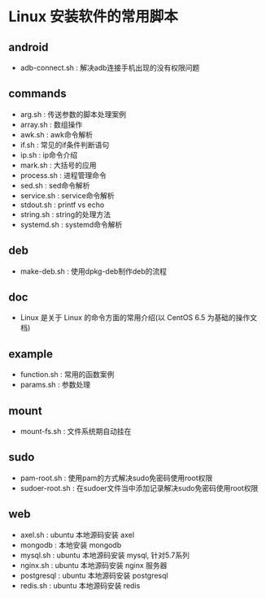 # Linux 安装软件的常用脚本

## android

- adb-connect.sh : 解决adb连接手机出现的没有权限问题

## commands

- arg.sh : 传送参数的脚本处理案例
- array.sh : 数组操作
- awk.sh : awk命令解析
- if.sh : 常见的if条件判断语句
- ip.sh : ip命令介绍
- mark.sh : 大括号的应用
- process.sh : 进程管理命令
- sed.sh : sed命令解析
- service.sh : service命令解析
- stdout.sh : printf vs echo
- string.sh : string的处理方法
- systemd.sh : systemd命令解析

## deb

- make-deb.sh : 使用dpkg-deb制作deb的流程

## doc

- Linux 是关于 Linux 的命令方面的常用介绍(以 CentOS 6.5 为基础的操作文档)

## example

- function.sh : 常用的函数案例
- params.sh : 参数处理

## mount

- mount-fs.sh : 文件系统期自动挂在

## sudo

- pam-root.sh : 使用pam的方式解决sudo免密码使用root权限
- sudoer-root.sh : 在sudoer文件当中添加记录解决sudo免密码使用root权限

## web

- axel.sh : ubuntu 本地源码安装 axel
- mongodb : 本地安装 mongodb
- mysql.sh : ubuntu 本地源码安装 mysql, 针对5.7系列
- nginx.sh : ubuntu 本地源码安装 nginx 服务器
- postgresql : ubuntu 本地源码安装 postgresql
- redis.sh : ubuntu 本地源码安装 redis
